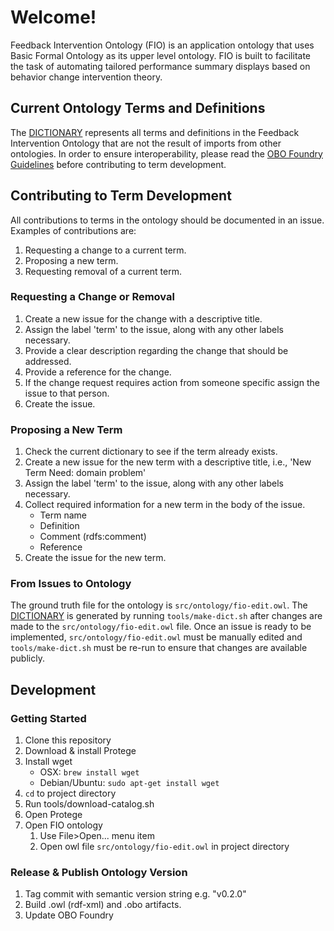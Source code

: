 # Welcome!
Feedback Intervention Ontology (FIO) is an application ontology that uses Basic Formal Ontology as its upper level ontology. FIO is built to facilitate the task of automating tailored performance summary displays based on behavior change intervention theory.

## Current Ontology Terms and Definitions
The [DICTIONARY](DICTIONARY.md) represents all terms and definitions in the Feedback Intervention Ontology that are not the result of imports from other ontologies. In order to ensure interoperability, please read the [OBO Foundry Guidelines](http://obofoundry.org/principles/fp-000-summary.html) before contributing to term development.

## Contributing to Term Development
All contributions to terms in the ontology should be documented in an issue. Examples of contributions are:
1. Requesting a change to a current term.
1. Proposing a new term.
1. Requesting removal of a current term.

### Requesting a Change or Removal
1. Create a new issue for the change with a descriptive title.
1. Assign the label 'term' to the issue, along with any other labels necessary.
1. Provide a clear description regarding the change that should be addressed.
1. Provide a reference for the change.
1. If the change request requires action from someone specific assign the issue to that person.
1. Create the issue.

### Proposing a New Term
1. Check the current dictionary to see if the term already exists.
1. Create a new issue for the new term with a descriptive title, i.e., 'New Term Need: domain problem'
1. Assign the label 'term' to the issue, along with any other labels necessary.
1. Collect required information for a new term in the body of the issue.
    * Term name
    * Definition
    * Comment (rdfs:comment)
    * Reference
1. Create the issue for the new term.

### From Issues to Ontology
The ground truth file for the ontology is `src/ontology/fio-edit.owl`. The [DICTIONARY](DICTIONARY.md) is generated by running `tools/make-dict.sh` after changes are made to the `src/ontology/fio-edit.owl` file. Once an issue is ready to be implemented, `src/ontology/fio-edit.owl` must be manually edited and `tools/make-dict.sh` must be re-run to ensure that changes are available publicly.

## Development
### Getting Started
1. Clone this repository
1. Download & install Protege
1. Install wget
    * OSX: `brew install wget`
    * Debian/Ubuntu: `sudo apt-get install wget`
1. `cd` to project directory
1. Run tools/download-catalog.sh
1. Open Protege
1. Open FIO ontology
    1. Use File>Open... menu item
    2. Open owl file `src/ontology/fio-edit.owl` in project directory

### Release & Publish Ontology Version
1. Tag commit with semantic version string e.g. "v0.2.0"
1. Build .owl (rdf-xml) and .obo artifacts.
1. Update OBO Foundry
